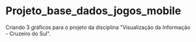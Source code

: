# Projeto_base_dados_jogos_mobile
Criando 3 gráficos para o projeto da disciplina "Visualização da Informação - Cruzeiro do Sul".
